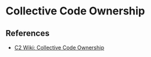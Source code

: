 # Collective Code Ownership

## References

* [C2 Wiki: Collective Code Ownership](https://c2.com/cgi/wiki?CollectiveCodeOwnership)
